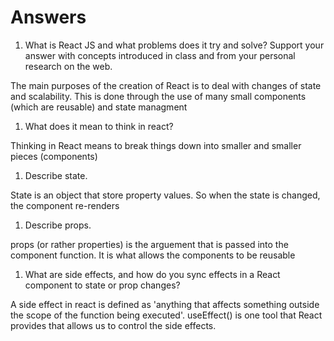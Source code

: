 # Answers

1. What is React JS and what problems does it try and solve? Support your answer with concepts introduced in class and from your personal research on the web.

The main purposes of the creation of React is to deal with changes of state and scalability. This is done through the use of many small components (which are reusable) and state managment

1. What does it mean to think in react?

Thinking in React means to break things down into smaller and smaller pieces (components)

1. Describe state.

State is an object that store property values. So when the state is changed, the component re-renders

1. Describe props.

props (or rather properties) is the arguement that is passed into the component function. It is what allows the components to be reusable

1. What are side effects, and how do you sync effects in a React component to state or prop changes?

A side effect in react is defined as 'anything that affects something outside the scope of the function being executed'. useEffect() is one tool that React provides that allows us to control the side effects.
